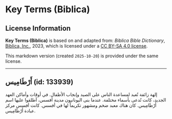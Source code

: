 # Key Terms (Biblica)

## License Information

**Key Terms (Biblica)** is based on and adapted from: _Biblica Bible Dictionary_, [Biblica, Inc.](https://www.biblica.com/), 2023, which is licensed under a [CC BY-SA 4.0 license](https://creativecommons.org/licenses/by-sa/4.0/legalcode.en).

This markdown version (created `2025-10-20`) is provided under the same license.



--------------------------------

## أَرْطَامِيس (id: 133939)

إلهة زائفة تُعبد لمساعدة الناس على الصيد وإنجاب الأطفال. في أوقات وأماكن العهد الجديد، كانت تُدعى بأسماء مختلفة. عندما بنى اليونانيون مدينة أفسس، أطلقوا عليها اسم أَرْطَامِيس. كان هناك معبد ضخم ومشهور تكريماً لها في أفسس. كانت أفسس مركز عبادة أَرْطَامِيس.


